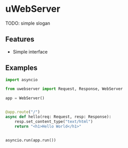 # uWebServer

TODO: simple slogan

## Features

- Simple interface

## Examples

```python
import asyncio

from uwebserver import Request, Response, WebServer

app = WebServer()


@app.route("/")
async def hello(req: Request, resp: Response):
    resp.set_content_type("text/html")
    return "<h1>Hello World</h1>"


asyncio.run(app.run())
```
